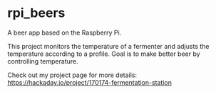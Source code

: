 # rpi_beers
A beer app based on the Raspberry Pi.

This project monitors the temperature of a fermenter and adjusts the temperature according to a profile. Goal is to make better beer by controlling temperature.

Check out my project page for more details: https://hackaday.io/project/170174-fermentation-station

